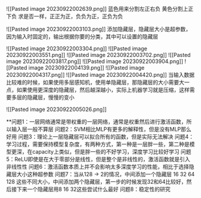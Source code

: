 ![[Pasted image 20230922002639.png]]
蓝色用来分割左正右负
黄色分割上正下负
求是否一样，正正为正，负负为正，正负为负

![[Pasted image 20230922003103.png]]
添加隐藏层，隐藏层大小是超参数，因为输入时固定的，输出根据你要的分类，其中可以设置的隐藏层

![[Pasted image 20230922003304.png]]
![[Pasted image 20230922003551.png]]
![[Pasted image 20230922003702.png]]
![[Pasted image 20230922003817.png]]
![[Pasted image 20230922003904.png]]
![[Pasted image 20230922004139.png]]
![[Pasted image 20230922004317.png]]
![[Pasted image 20230922004420.png]]
当输入数据比较难的时候，如果使用多层感知机，使用单隐藏层，那隐藏层的大小需要大一点，如果使用更深度的隐藏层，然后越深越小，实际上机器学习就是压缩，这样需要多层的隐藏层，慢慢的变小

![[Pasted image 20230922005026.png]]


**问题1：一层网络通常是带权重的一层网络，通常是权重然后进行激活函数，所以输入层一般不算层
问题2：SVM相比MLP有更多的解释性，但是没有MLP那么好用
问题3：理论上一层隐藏层可以拟合所有的函数，但是实际无法解决
问题4：学习过程，需要保持模型复杂度，有两种方式，第一种是一层胖一些，第二种是模型更深，在capacity上类似，但是胖一些的不好学习，深度学习比较好学习
问题5：ReLU即使是在大于零部分是线性，但是整个是非线性的，激活函数就是引入非线性性
问题6：激活函数本质上并不会影响太多深度学习的性能，相比于选择隐藏层大小这种超参数
问题7：当从128 -> 2的情况，中间添加一个隐藏层 16 32 64 128 这些不同大小，中间添加两个隐藏层，第一步的时候发现32和64比较好，然后接下来一个隐藏层用8 16 32这些尝试什么最好
问题8：稳定性的研究